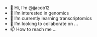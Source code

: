 - 👋 Hi, I’m @jjacob12
- 👀 I’m interested in genomics
- 🌱 I’m currently learning transcriptomics
- 💞️ I’m looking to collaborate on ...
- 📫 How to reach me ...

<!---
jjacob12/jjacob12 is a ✨ special ✨ repository because its `README.md` (this file) appears on your GitHub profile.
You can click the Preview link to take a look at your changes.
--->
